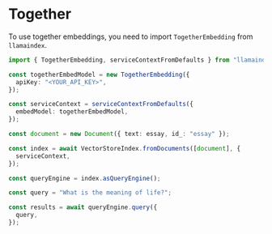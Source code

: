# Together

To use together embeddings, you need to import `TogetherEmbedding` from `llamaindex`.

```ts
import { TogetherEmbedding, serviceContextFromDefaults } from "llamaindex";

const togetherEmbedModel = new TogetherEmbedding({
  apiKey: "<YOUR_API_KEY>",
});

const serviceContext = serviceContextFromDefaults({
  embedModel: togetherEmbedModel,
});

const document = new Document({ text: essay, id_: "essay" });

const index = await VectorStoreIndex.fromDocuments([document], {
  serviceContext,
});

const queryEngine = index.asQueryEngine();

const query = "What is the meaning of life?";

const results = await queryEngine.query({
  query,
});
```
